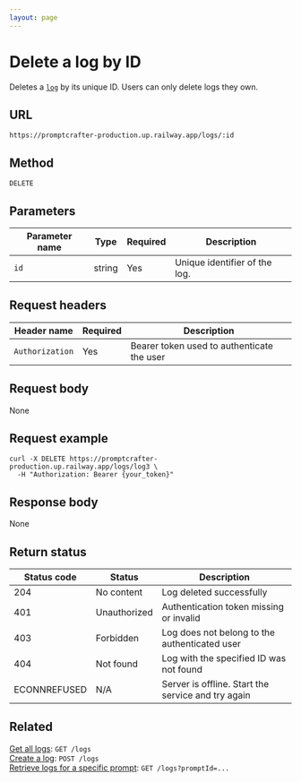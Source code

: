 ```yaml
---
layout: page
---
```


# Delete a log by ID

Deletes a [`log`](../resources/log.md) by its unique ID. Users can only delete logs they own.

## URL

```text
https://promptcrafter-production.up.railway.app/logs/:id
```

## Method

`DELETE`

## Parameters

| Parameter name | Type   | Required | Description                   |
|----------------|--------|----------|-------------------------------|
| `id`           | string | Yes      | Unique identifier of the log. |

## Request headers

| Header name     | Required | Description                                |
|-----------------|----------|--------------------------------------------|
| `Authorization` | Yes      | Bearer token used to authenticate the user |

## Request body

None

## Request example

```shell
curl -X DELETE https://promptcrafter-production.up.railway.app/logs/log3 \
  -H "Authorization: Bearer {your_token}"
```

## Response body

None

## Return status

| Status code  | Status       | Description                                        |
|--------------|--------------|----------------------------------------------------|
| 204          | No content   | Log deleted successfully                           |
| 401          | Unauthorized | Authentication token missing or invalid            |
| 403          | Forbidden    | Log does not belong to the authenticated user      |
| 404          | Not found    | Log with the specified ID was not found            |
| ECONNREFUSED | N/A          | Server is offline. Start the service and try again |

## Related

[Get all logs](get-logs.md): `GET /logs`  
[Create a log](post-logs.md): `POST /logs`  
[Retrieve logs for a specific prompt](get-logs-by-prompt.md): `GET /logs?promptId=...`
